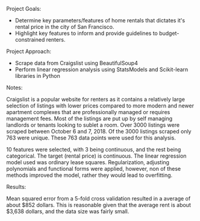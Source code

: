 Project Goals:
- Determine key parameters/features of home rentals that dictates it's rental price in the city of San Francisco. 
- Highlight key features to inform and provide guidelines to budget-constrained renters.

Project Approach:
- Scrape data from Craigslist using BeautifulSoup4
- Perform linear regression analysis using StatsModels and Scikit-learn libraries in Python

Notes:

Craigslist is a popular website for renters as it contains a relatively large selection of listings with lower prices compared to more modern and newer apartment complexes that are professionally managed or requires management fees. Most of the listings are put up by self managing landlords or tenants looking to sublet a room. Over 3000 listings were scraped between October 6 and 7, 2018. Of the 3000 listings scraped only 763 were unique. These 763 data points were used for this analysis.

10 features were selected, with 3 being continuous, and the rest being categorical. The target (rental price) is continuous. The linear regression model used was ordinary lease squares. Regularization, adjusting polynomials and functional forms were applied, however, non of these methods improved the model, rather they would lead to overfitting.

Results:

Mean squared error from a 5-fold cross validation resulted in a average of about $852 dollars. This is reasonable given that the average rent is about $3,638 dollars, and the data size was fairly small.
